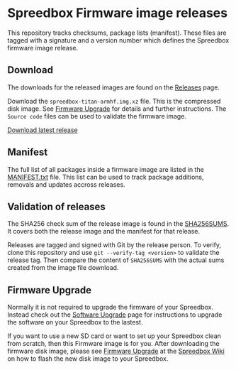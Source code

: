 # Spreedbox Firmware image releases

This repository tracks checksums, package lists (manifest). These files are tagged with a signature and a version number which defines the Spreedbox firmware image release.

## Download

The downloads for the released images are found on the [Releases](https://github.com/spreedbox/spreedbox-firmware/releases) page.

Download the `spreedbox-titan-armhf.img.xz` file. This is the compressed disk image. See [Firmware Upgrade](#firmware-upgrade) for details and further instructions. The `Source code` files can be used to validate the firmware image.

[Download latest release](https://github.com/spreedbox/spreedbox-firmware/releases/latest)

## Manifest

The full list of all packages inside a firmware image are listed in the [MANIFEST.txt](MANIFEST.txt) file. This list can be used to track package additions, removals and updates accross releases.

## Validation of releases

The SHA256 check sum of the release image is found in the [SHA256SUMS](SHA256SUMS). It covers both the release image and the manifest for that release.

Releases are tagged and signed with Git by the release person. To verify, clone this repository and use `git --verify-tag <version>` to validate the release tag. Then compare the content of `SHA256SUMS` with the actual sums created from the image file download.

## Firmware Upgrade

Normally it is not required to upgrade the firmware of your Spreedbox. Instead check out the [Software Upgrade](https://github.com/spreedbox/spreedbox/wiki/Software-Update) page for instructions to upgrade the software on your Spreedbox to the lastest.

If you want to use a new SD card or want to set up your Spreedbox clean from scratch, then this Firmware image is for you. After downloading the firmware disk image, please see [Firmware Upgrade](https://github.com/spreedbox/spreedbox/wiki/Firmware-Upgrade) at the [Spreedbox Wiki](https://github.com/spreedbox/spreedbox/wiki) on how to flash the new disk image to your Spreedbox.


